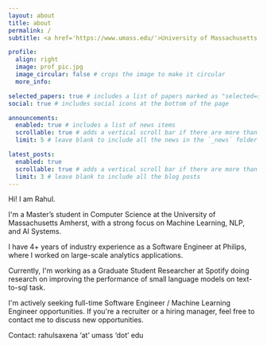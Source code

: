 ```yaml
---
layout: about
title: about
permalink: /
subtitle: <a href='https://www.umass.edu/'>University of Massachusetts Amherst</a>.

profile:
  align: right
  image: prof_pic.jpg
  image_circular: false # crops the image to make it circular
  more_info: 

selected_papers: true # includes a list of papers marked as "selected={true}"
social: true # includes social icons at the bottom of the page

announcements:
  enabled: true # includes a list of news items
  scrollable: true # adds a vertical scroll bar if there are more than 3 news items
  limit: 5 # leave blank to include all the news in the `_news` folder

latest_posts:
  enabled: true
  scrollable: true # adds a vertical scroll bar if there are more than 3 new posts items
  limit: 3 # leave blank to include all the blog posts
---
```


Hi! I am Rahul.

I'm a Master’s student in Computer Science at the University of Massachusetts Amherst, with a strong focus on Machine Learning, NLP, and AI Systems.

I have 4+ years of industry experience as a Software Engineer at Philips, where I worked on large-scale analytics applications.

Currently, I'm working as a Graduate Student Researcher at Spotify doing research on improving the performance of small language models on text-to-sql task.

I'm actively seeking full-time Software Engineer / Machine Learning Engineer opportunities. If you're a recruiter or a hiring manager, feel free to contact me to discuss new opportunities.

Contact: rahulsaxena ‘at’ umass ‘dot’ edu
